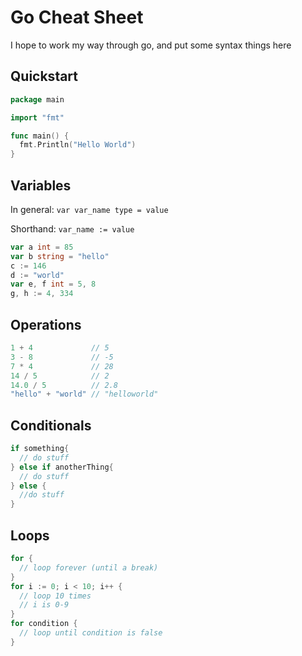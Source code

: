 # Go Cheat Sheet

I hope to work my way through go, and put some syntax things here

## Quickstart

```go
package main

import "fmt"

func main() {
  fmt.Println("Hello World")
}
```

## Variables

In general: `var var_name type = value`

Shorthand: `var_name := value`

```go
var a int = 85
var b string = "hello"
c := 146
d := "world"
var e, f int = 5, 8
g, h := 4, 334
```

## Operations

```go
1 + 4             // 5
3 - 8             // -5
7 * 4             // 28
14 / 5            // 2
14.0 / 5          // 2.8
"hello" + "world" // "helloworld"
```

## Conditionals

```go
if something{
  // do stuff
} else if anotherThing{
  // do stuff
} else {
  //do stuff
}
```

## Loops

```go
for {
  // loop forever (until a break)
}
for i := 0; i < 10; i++ {
  // loop 10 times
  // i is 0-9
}
for condition {
  // loop until condition is false
}
```
